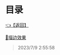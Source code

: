 # 目录  


[👈【返回】](/--目录--/Unity笔记/###一些特殊效果示例###)  


[📜描边效果](/Unity笔记/###一些特殊效果示例###/描边效果/描边效果)  







> 2023/7/9 2:55:58
